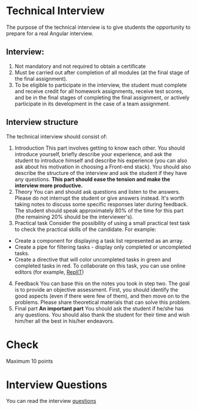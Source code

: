 # Technical Interview

The purpose of the technical interview is to give students the opportunity to prepare for a real Angular interview.

## Interview:

1. Not mandatory and not required to obtain a certificate
2. Must be carried out after completion of all modules (at the final stage of the final assignment).
3. To be eligible to participate in the interview, the student must complete and receive credit for all homework assignments, receive test scores, and be in the final stages of completing the final assignment, or actively participate in its development in the case of a team assignment.

## Interview structure

The technical interview should consist of:

1. Introduction
   This part involves getting to know each other. You should introduce yourself, briefly describe your experience, and ask the student to introduce himself and describe his experience (you can also ask about his motivation in choosing a Front-end stack).
   You should also describe the structure of the interview and ask the student if they have any questions.
   **This part should ease the tension and make the interview more productive.**
2. Theory
   You can and should ask questions and listen to the answers. Please do not interrupt the student or give answers instead. It's worth taking notes to discuss some specific responses later during feedback. The student should speak approximately 80% of the time for this part (the remaining 20% should be the interviewer's).
3. Practical task
   Consider the possibility of using a small practical test task to check the practical skills of the candidate. For example:

- Create a component for displaying a task list represented as an array.
- Create a pipe for filtering tasks - display only completed or uncompleted tasks.
- Create a directive that will color uncompleted tasks in green and completed tasks in red.
  To collaborate on this task, you can use online editors (for example, [ReplIT](https://replit.com/))

4. Feedback
   You can base this on the notes you took in step two. The goal is to provide an objective assessment. First, you should identify the good aspects (even if there were few of them), and then move on to the problems. Please share theoretical materials that can solve this problem.
5. Final part
   **An important part**
   You should ask the student if he/she has any questions. You should also thank the student for their time and wish him/her all the best in his/her endeavors.

# Check

Maximum 10 points

# Interview Questions

You can read the interview [questions](https://github.com/rolling-scopes-school/tasks/blob/master/angular/modules/interview/questions.md)
